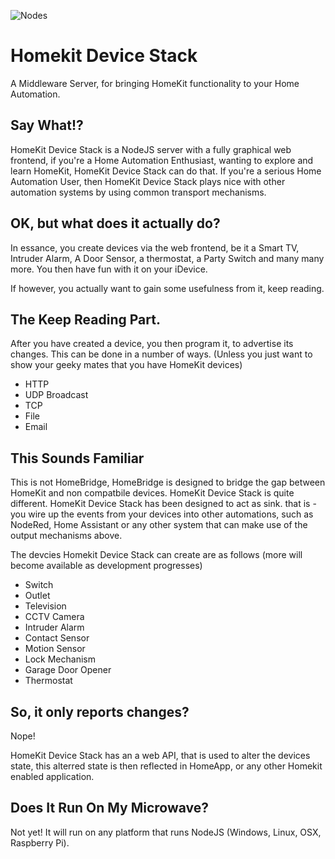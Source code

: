 
![Nodes](https://github.com/marcus-j-davies/Homekit-Device-Stack/blob/master/HKDS.png?raw=true)
# Homekit Device Stack
A Middleware Server, for bringing HomeKit functionality to your Home Automation.

 ## Say What!?
HomeKit Device Stack is a NodeJS server with a fully graphical web frontend, if you're a Home Automation Enthusiast, wanting to explore and learn HomeKit, HomeKit Device Stack can do that. If you're a serious Home Automation User, then HomeKit Device Stack plays nice with other automation systems by using common transport mechanisms.

## OK, but what does it actually do?
In essance, you create devices via the web frontend, be it a Smart TV, Intruder Alarm, A Door Sensor, a thermostat, a Party Switch and many many more.
You then have fun with it on your iDevice.

If however, you actually want to gain some usefulness from it, keep reading.

## The Keep Reading Part.
After you have created a device, you then program it, to advertise its changes. This can be done in a number of ways. (Unless you just want to show your geeky mates that you have HomeKit devices) 

  - HTTP
  - UDP Broadcast
  - TCP
  - File
  - Email 
  
## This Sounds Familiar
This is not HomeBridge, HomeBridge is designed to bridge the gap between HomeKit and non compatbile devices. HomeKit Device Stack is quite different.
HomeKit Device Stack has been designed to act as sink. that is - you wire up the events from your devices into other automations, such as NodeRed, Home Assistant or any other system that can make use of the output mechanisms above.

The devcies Homekit Device Stack can create are as follows (more will become available as development progresses)

  - Switch
  - Outlet
  - Television
  - CCTV Camera
  - Intruder Alarm
  - Contact Sensor
  - Motion Sensor
  - Lock Mechanism
  - Garage Door Opener
  - Thermostat


## So, it only reports changes?
Nope!

HomeKit Device Stack has an a web API, that is used to alter the devices state, this alterred state is then reflected in HomeApp, or any other Homekit enabled application.

## Does It Run On My Microwave?
Not yet!
It will run on any platform that runs NodeJS (Windows, Linux, OSX, Raspberry Pi).

